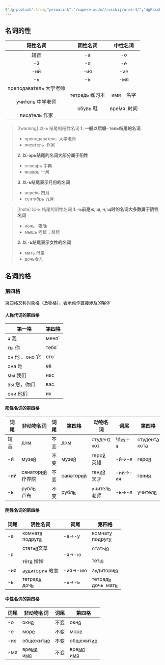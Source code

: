 ```yaml
---
{"dg-publish":true,"permalink":"/sapere-aude//russkij/urok-4/","dgPassFrontmatter":true}
---
```


## 名词的性
|                                阳性名词                                |             阴性名词             |             中性名词             |
|:----------------------------------------------------------------------:|:--------------------------------:|:--------------------------------:|
|                                  辅音                                  |                -а                |                -о                |
|                                   -й                                   |                -я                |                -е                |
|                                  -ий                                   |               -ия                |               -ие                |
|                                   -ь                                   |                -ь                |               -мя                |
| преподава́тель 大学老师<br><br>учи́тель 中学老师<br><br>писа́тель 作家 | тетра́дь 练习本<br><br>о́бувь 鞋 | и́мя    名字<br><br>вре́мя  时间 |
> [!warning]  以-ь 结尾的阳性名词
> **1. 一般以后缀- тель结尾的名词**
>- преподава́тель  大学老师
> - писа́тель  作家
> 
> **2. 以-арь结尾的名词大部分属于阳性**
> - слова́рь 字典
> - янва́рь 一月
> 
> **3. 以-ь结尾表示月份的名词**
> - апре́ль 四月
> - сентя́брь 九月

> [!note]  以-ь 结尾的阴性名词
> **1. -ь前是ж, ш, ч, щ时的名词大多数属于阴性名词**
>- ночь   夜晚
>- мышь 老鼠；鼠标
> 
> **2. 以 -ь结尾表示女性的名词**
> - мать 母亲
> - дочь女儿

## 名词的格

### 第四格
第四格又称对象格（及物格），表示动作直接涉及的客体

#### 人称代词的第四格
| 第一格 | 第四格 |
| ---- | ---- |
| я 我 | меня́ |
| ты 你 | тебя́ |
| он 他 、оно 它 | его́ |
| она 她 | её |
| мы 我们 | нас |
| вы 您，你们 | вас |
| они 他们 | их |

#### 阳性名词的第四格

| 词尾 | 非动物名词 | 词尾 | 第四格 | 动物名词 | 词尾 | 第四格 |
| ---- | ---- | ---- | ---- | ---- | ---- | ---- |
| 辅音 | до<u>м</u> | 不变 | до<u>м</u> | студен<u>т</u><br>ко<u>т</u> | 辅音＋а | студент<u>а</u><br>кот<u>а</u> |
| -й | музе<u>й</u> | 不变 | музе<u>й</u> | геро<u>й</u><br>英雄 | -й→-я | геро<u>я</u> |
| -ий | санатор<u>ий</u><br>疗养院 | 不变 | санатор<u>ий</u> | ген<u>ий</u><br>天才 | -ий→-ия | гени<u>я</u> |
| -ь | рубл<u>ь</u>　<br>卢布 | 不变 | рубл<u>ь</u> | учител<u>ь</u><br>老师 | -ь→-я | учител<u>я</u> |

#### 阴性名词的第四格

| 词尾 | 阴性名词 | 词尾 | 第四格 |
| ---- | ---- | ---- | ---- |
| -а | комнат<u>а</u><br>подруг<u>а</u> | -а→-у | комнат<u>у</u><br>подруг<u>у</u> |
| -я | стать<u>я</u>文章<br><br>тёт<u>я</u> 婶婶 | -я→-ю | стать<u>ю</u><br><br>тёт<u>ю</u> |
| -ия | аудитори<u>я</u> 教室 | -ия→-ию | аудитори<u>ю</u> |
| -ь | тетрад<u>ь</u><br>доч<u>ь</u> | -ь→-ь | тетрад<u>ь</u><br>дочь  мат<u>ь</u> |

#### 中性名词的第四格


| 词尾 | 非动物名词 | 词尾 | 第四格 |
| ---- | ---- | ---- | ---- |
| -о | окн<u>о</u> | 不变 | окн<u>о</u> |
| -е | мор<u>е</u> | 不变 | мор<u>е</u> |
| -ие | общежит<u>ие</u> | 不变 | общежит<u>ие</u> |
| -мя | вре<u>мя</u><br>и<u>мя</u> | 不变 | вре<u>мя</u><br>и<u>мя</u>　<br> |
